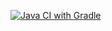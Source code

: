 [![Java CI with Gradle](https://github.com/ElviraAnisenko/AutoTestHW2.1/actions/workflows/gradle.yml/badge.svg)](https://github.com/ElviraAnisenko/AutoTestHW2.1/actions/workflows/gradle.yml)
